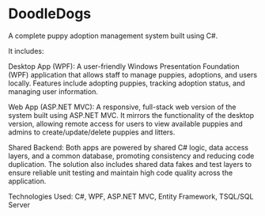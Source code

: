 # DoodleDogs

A complete puppy adoption management system built using C#.

It includes:

Desktop App (WPF): A user-friendly Windows Presentation Foundation (WPF) application that allows staff to manage puppies, adoptions, and users locally. Features include adopting puppies, tracking adoption status, and managing user information.

Web App (ASP.NET MVC): A responsive, full-stack web version of the system built using ASP.NET MVC. It mirrors the functionality of the desktop version, allowing remote access for users to view available puppies and admins to create/update/delete puppies and litters.

Shared Backend: Both apps are powered by shared C# logic, data access layers, and a common database, promoting consistency and reducing code duplication. The solution also includes shared data fakes and test layers to ensure reliable unit testing and maintain high code quality across the application.

Technologies Used: C#, WPF, ASP.NET MVC, Entity Framework, TSQL/SQL Server
